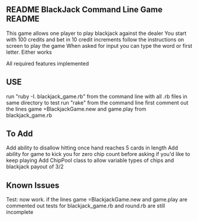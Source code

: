 README BlackJack Command Line Game README
------------------------------------------
This game allows one player to play blackjack against the dealer
You start with 100 credits and bet in 10 credit increments
follow the instructions on screen to play the game
When asked for input you can type the word or first letter. Either works

All required features implemented

USE
-------------------------------------------
run "ruby -I. blackjack_game.rb" from the command line with all .rb files in same directory
to test run "rake" from the command line
  first comment out the lines game =BlackjackGame.new and game.play
    from blackjack_game.rb

To Add
-------------------------------------------
Add ability to disallow hitting once hand reaches 5 cards in length
Add ability for game to kick you for zero chip count before asking if you'd like to keep playing
Add ChipPool class to allow variable types of chips and blackjack payout of 3/2

Known Issues
-------------------------------------------
Test: now work. if the lines game =BlackjackGame.new and game.play are commented out
  tests for blackjack_game.rb and round.rb are still incomplete
